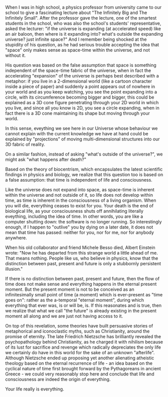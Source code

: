 When I was in high school, a physics professor from university came to our school to give a fascinating lecture about "The Infinitely Big and The Infinitely Small".
After the professor gave the lecture, one of the smartest students in the school, who was also the school's students' representative, asked the lecturer: "if the universe is expanding (at accelerated speed) like an air baloon, then where is it expanding into? what's outside the expanding universe? just infinite space?"
And I remember being shocked at the stupidity of his question, as he had serious trouble accepting the idea that "space" only makes sense as space-time within the universe, and not without it.

His question was based on the false assumption that space is something independent of the space-time fabric of the universe, when in fact the accelerating "expansion" of the universe is perhaps best described with a metaphor: if you live in a 2-dimensional world (like a cartoon character inside a piece of paper) and suddenly a point appears out of nowhere in your world and as you keep watching, you see the point expanding into a circle, with its circumference becoming bigger and bigger, this could be explained as a 3D cone figure penetrating through your 2D world in which you live, and since all you know is 2D, you see a circle expanding, when in fact there is a 3D cone maintaining its shape but moving through your world.

In this sense, eveything we see here in our Universe whose behaviour we cannot explain with the current knowledge we have at hand could be explained by "projections" of moving multi-dimensional structures into our 3D fabric of reality.

On a similar fashion, instead of asking "what's outside of the universe?", we might ask "what happens after death?"

Based on the theory of biocentrism, which encapsulates the latest scientific findings in physics and biology, we realize that this question too is based on a false assumption: that time is independent of life and consciousness.

Like the universe does not expand into space, as space-time is inherent within the universe and not outside of it, so life does not develop within time, as time is inherent in the consciousness of a living organism.
When you will die, everything ceases to exist for you.
Your death is the end of biological life, as your consciousness shuts off annihilating literally eveything, including the idea of time.
In other words, you are like a computer shutting down: the software is no longer running.
So interestingly enough, if I happen to "outlive" you by dying on a later date, it does not mean that time has passed: neither for you, nor for me, nor for anybody anywhere.

When his old collaborator and friend Michele Besso died, Albert Einstein wrote:
"Now he has departed from this strange world a little ahead of me.
That means nothing. People like us, who believe in physics, know that the distinction between past, present and future is only a stubbornly persistent illusion."

If there is no distinction between past, present and future, then the flow of time does not make sense and everything happens in the eternal present moment.
But the present moment is not to be conceived as an infinitesimally small point of time (a moment) which is ever-present as "time goes on":  rather as the a-temporal "eternal moment", during which everything that ever was, is or will be, is.
If this reasonates and is true, then we realize that what we call "the future" is already existing in the present moment all along and we are just not having access to it.

On top of this revelation, some theories have built persuasive stories of metaphorical and iconoclastic myths, such as Christianity, around the promise of eternity.
The late Friedrich Nietzsche has brilliantly revealed the psychopathology behind Christianity, as he charged it with nihilism because of its lust for sacrifice and revenge which radically depreciates the only life we certainly do have in this world for the sake of an unknown "afterlife".
Although Nietzsche ended up proposing yet another alienating atheistic theology based on the eternal recurrence of life - an idea based on the cyclical nature of time first brought forward by the Pythagoreans in ancient Greece - we could very reasonably stop here and conclude that life and consciousness are indeed the origin of everything.

Your life really is everything.
